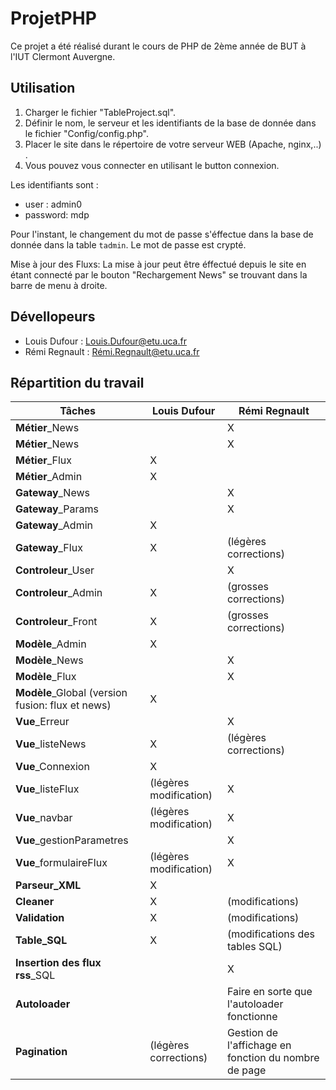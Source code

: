 # ProjetPHP
Ce projet a été réalisé durant le cours de PHP de 2ème année de BUT à l'IUT Clermont Auvergne.  

## Utilisation 
1. Charger le fichier "TableProject.sql".
2. Définir le nom, le serveur et les identifiants de la base de donnée dans le fichier "Config/config.php".
3. Placer le site dans le répertoire de votre serveur WEB (Apache, nginx,..) .
4. Vous pouvez vous connecter en utilisant le button connexion.

Les identifiants sont :
* user :      admin0
* password:   mdp

Pour l'instant, le changement du mot de passe s'éffectue dans la base de donnée dans la table `tadmin`.
Le mot de passe est crypté.

Mise à jour des Fluxs:
La mise à jour peut être éffectué depuis le site en étant connecté par le bouton "Rechargement News" se trouvant dans la barre de menu à droite.

## Dévellopeurs 
* Louis Dufour : Louis.Dufour@etu.uca.fr
* Rémi Regnault : Rémi.Regnault@etu.uca.fr

## Répartition du travail

Tâches | Louis Dufour           | Rémi Regnault 
 --- |------------------------| --- 
**Métier**_News |                        | X 
**Métier**_News |                        | X 
**Métier**_Flux | X                      |
**Métier**_Admin | X                      |
**Gateway**_News |                        | X 
**Gateway**_Params |                        | X 
**Gateway**_Admin | X                      | 
**Gateway**_Flux | X                      | (légères corrections)
**Controleur**_User |                        |  X
**Controleur**_Admin | X                      | (grosses corrections)
**Controleur**_Front | X                      | (grosses corrections)
**Modèle**_Admin | X                      |  
**Modèle**_News |                        |  X
**Modèle**_Flux |                        |    X  
**Modèle**_Global (version fusion: flux et news) | X                      | 
**Vue**_Erreur|                        |X    
**Vue**_listeNews| X                      |(légères corrections) 
**Vue**_Connexion| X                      |
**Vue**_listeFlux| (légères modification) |X    
**Vue**_navbar|    (légères modification)                    |X    
**Vue**_gestionParametres|                        |X   
**Vue**_formulaireFlux|       (légères modification)                  |X   
**Parseur_XML**| X                      |
**Cleaner**| X                      |(modifications)
**Validation**| X                      |(modifications)
**Table_SQL**| X                      |(modifications des tables SQL)
**Insertion des flux rss**_SQL|                        |X   
**Autoloader**|                        |Faire en sorte que l'autoloader fonctionne
**Pagination** | (légères corrections)  |Gestion de l'affichage en fonction du nombre de page
 



